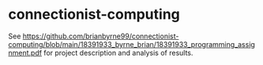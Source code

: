# connectionist-computing
See https://github.com/brianbyrne99/connectionist-computing/blob/main/18391933_byrne_brian/18391933_programming_assignment.pdf for project description and analysis of results.
